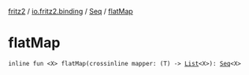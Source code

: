 [fritz2](../../index.md) / [io.fritz2.binding](../index.md) / [Seq](index.md) / [flatMap](./flat-map.md)

# flatMap

`inline fun <X> flatMap(crossinline mapper: (T) -> `[`List`](https://kotlinlang.org/api/latest/jvm/stdlib/kotlin.collections/-list/index.html)`<X>): `[`Seq`](index.md)`<X>`